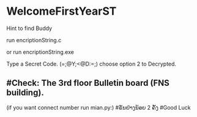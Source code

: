 # WelcomeFirstYearST
Hint to find Buddy

run encriptionString.c

or run encriptionString.exe

Type a Secret Code.
(=;@Y;<@D:=;)
choose option 2 to Decrypted.

#Check: The 3rd floor Bulletin board (FNS building).
--------------------------------------
(if you want connect number run mian.py:)
#ຣັນຢ່າງນ້ອຍ 2 ຄັ້ງ
#Good Luck
